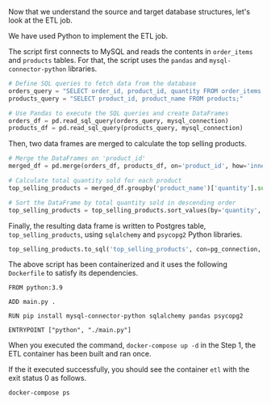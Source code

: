 Now that we understand the source and target database structures, let's look at the ETL job.

We have used Python to implement the ETL job.

The script first connects to MySQL and reads the contents in `order_items` and `products` tables. For that, the script uses the `pandas` and `mysql-connector-python` libraries. 


```python
# Define SQL queries to fetch data from the database
orders_query = "SELECT order_id, product_id, quantity FROM order_items;"
products_query = "SELECT product_id, product_name FROM products;"

# Use Pandas to execute the SQL queries and create DataFrames
orders_df = pd.read_sql_query(orders_query, mysql_connection)
products_df = pd.read_sql_query(products_query, mysql_connection)
```

Then, two data frames are merged to calculate the top selling products.

```python
# Merge the DataFrames on 'product_id'
merged_df = pd.merge(orders_df, products_df, on='product_id', how='inner')

# Calculate total quantity sold for each product
top_selling_products = merged_df.groupby('product_name')['quantity'].sum().reset_index()

# Sort the DataFrame by total quantity sold in descending order
top_selling_products = top_selling_products.sort_values(by='quantity', ascending=False)
```

Finally, the resulting data frame is written to Postgres table, `top_selling_products`, using `sqlalchemy` and `psycopg2` Python libraries.

```python
top_selling_products.to_sql('top_selling_products', con=pg_connection, if_exists='replace', index=False)
```

The above script has been containerized and it uses the following `Dockerfile` to satisfy its dependencies.

```
FROM python:3.9

ADD main.py .

RUN pip install mysql-connector-python sqlalchemy pandas psycopg2

ENTRYPOINT ["python", "./main.py"]
```

When you executed the command, `docker-compose up -d` in the Step 1, the ETL container has been built and ran once.

If the it executed successfully, you should see the container `etl` with the exit status 0 as follows.

```
docker-compose ps
```
